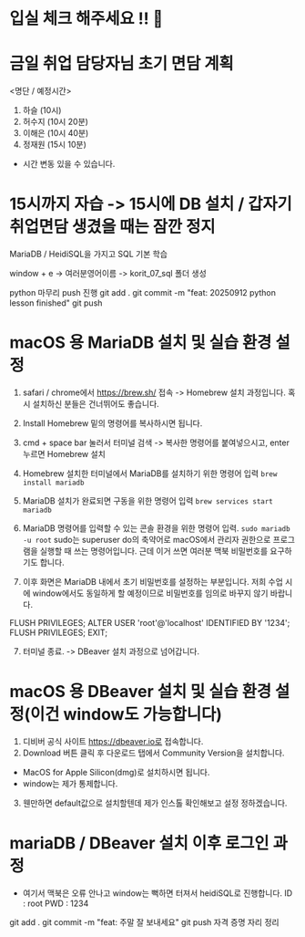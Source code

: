 # 입실 체크 해주세요 !! 💌

# 금일 취업 담당자님 초기 면담 계획
<명단 / 예정시간>
1. 하슬 (10시)
2. 허수지 (10시 20분)
3. 이해은 (10시 40분)
4. 정재원 (15시 10분) 
* 시간 변동 있을 수 있습니다.

# 15시까지 자습 -> 15시에 DB 설치 / 갑자기 취업면담 생겼을 때는 잠깐 정지
MariaDB / HeidiSQL을 가지고 SQL 기본 학습

window + e -> 여러분영어이름 -> korit_07_sql 폴더 생성

python 마무리 push 진행
git add .
git commit -m "feat: 20250912 python lesson finished"
git push

# macOS 용 MariaDB 설치 및 실습 환경 설정
1. safari / chrome에서 https://brew.sh/ 접속 -> Homebrew 설치 과정입니다. 혹시 설치하신 분들은 건너뛰어도 좋습니다.
  1. Install Homebrew 밑의 명령어를 복사하시면 됩니다.

2. cmd + space bar 눌러서 터미널 검색 -> 복사한 명령어를 붙여넣으시고, enter 누르면 Homebrew 설치

3. Homebrew 설치한 터미널에서 MariaDB를 설치하기 위한 명령어 입력
`brew install mariadb`

4. MariaDB 설치가 완료되면 구동을 위한 명령어 입력
`brew services start mariadb`

5. MariaDB 명령어를 입력할 수 있는 콘솔 환경을 위한 명령어 입력.
`sudo mariadb -u root`
  sudo는 superuser do의 축약어로 macOS에서 관리자 권한으로 프로그램을 실행할 때 쓰는 명령어입니다. 근데 이거 쓰면 여러분 맥북 비밀번호를 요구하기도 합니다.

6. 이후 화면은 MariaDB 내에서 초기 비밀번호를 설정하는 부분입니다. 저희 수업 시에 window에서도 동일하게 할 예정이므로 비밀번호를 임의로 바꾸지 않기 바랍니다.

FLUSH PRIVILEGES;
ALTER USER 'root'@'localhost' IDENTIFIED BY '1234';
FLUSH PRIVILEGES;
EXIT;

7. 터미널 종료. -> DBeaver 설치 과정으로 넘어갑니다.

# macOS 용 DBeaver 설치 및 실습 환경 설정(이건 window도 가능합니다)
1. 디비버 공식 사이트 https://dbeaver.io로 접속합니다.
2. Download 버튼 클릭 후 다운로드 탭에서 Community Version을 설치합니다. 
  - MacOS for Apple Silicon(dmg)로 설치하시면 됩니다.
  - window는 제가 통제합니다.
3. 웬만하면 default값으로 설치할텐데 제가 인스톨 확인해보고 설정 정하겠습니다.

# mariaDB / DBeaver 설치 이후 로그인 과정
- 여기서 맥북은 오류 안나고 window는 뻑하면 터져서 heidiSQL로 진행합니다.
ID : root
PWD : 1234


git add .
git commit -m "feat: 주말 잘 보내세요"
git push
자격 증명
자리 정리
